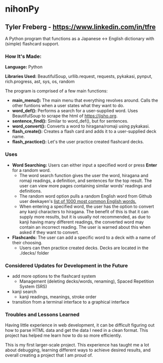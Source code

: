 # nihonPy
## Tyler Freberg - https://www.linkedin.com/in/tfre
A Python program that functions as a Japanese <-> English dictionary with (simple) flashcard support.

### How It's Made:

**Language:** Python

**Libraries Used:** BeautifulSoup, urllib.request, requests, pykakasi, pynput, rich.progress, ast, sys, os, random

The program is comprised of a few main functions:
- **main_menu():** The main menu that everything revolves around. Calls the other funtions when a user states what they want to do.
- **word_def():** Performs a search for a user-supplied word. Uses BeautifulSoup to scrape the html of https://jisho.org.
- **sentence_find():** Similar to word_def(), but for sentences.
- **word_convert():** Converts a word to hiragana/romaji using pykakasi.
- **flash_create():** Creates a flash card and adds it to a user-supplied deck name.
- **flash_practice():** Let's the user practice created flashcard decks.

### Uses
- **Word Searching:** Users can either input a specified word or press **Enter** for a random word.
  - The word search function gives the user the word, hiragana and romaji readings, a definition, and sentences
    for the top result. The user can view more pages containing similar words' readings and definitions.
  - The random word option pulls a random English word from Github user deekayen's [list of 1000 most common English words.](https://gist.githubusercontent.com/deekayen/4148741/raw/98d35708fa344717d8eee15d11987de6c8e26d7d/1-1000.txt)
  - When entering a specified word, the user has the option to convert any kanji characters to hiragana. The benefit of this is
    that it can supply more results, but it is usually not recommended, as due to kanji having many different readings, the
    converted word may contain an incorrect reading. The user is warned about this when asked if they want to convert.
- **Flashcards:** The user can add a specific word to a deck with a name of their choosing.
  - Users can then practice created decks. Decks are located in the ./decks/ folder
### Considered Updates for Development in the Future
- add more options to the flashcard system
  - Management (deleting decks/words, renaming), Spaced Repetition System (SRS)
- kanji search
  - kanji readings, meanings, stroke order
- transition from a terminal interface to a graphical interface

### Troubles and Lessons Learned
Having little experience in web development, it can be difficult figuring out how to parse HTML data and get the data I need in a clean format.
This project has helped me learn how to do so more efficiently.

This is my first larger-scale project. This experience has taught me a lot about debugging, learning different ways to achieve desired results,
and overall creating a project that I am proud of.
